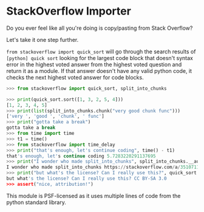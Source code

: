 # StackOverflow Importer

Do you ever feel like all you're doing is copy/pasting from Stack Overflow?

Let's take it one step further.

`from stackoverflow import quick_sort` will go through the search results 
of `[python] quick sort` looking for the largest code block that doesn't 
syntax error in the highest voted answer from the highest voted question 
and return it as a module. If that answer doesn't have any valid python 
code, it checks the next highest voted answer for code blocks. 

```python
>>> from stackoverflow import quick_sort, split_into_chunks

>>> print(quick_sort.sort([1, 3, 2, 5, 4]))
[1, 2, 3, 4, 5]
>>> print(list(split_into_chunks.chunk("very good chunk func")))
['very ', 'good ', 'chunk', ' func']
>>> print("gotta take a break")
gotta take a break
>>> from time import time
>>> t1 = time()
>>> from stackoverflow import time_delay
>>> print("that's enough, let's continue coding", time() - t1)
that's enough, let's continue coding 5.7283220291137695
>>> print("I wonder who made split_into_chunks", split_into_chunks.__author__)
I wonder who made split_into_chunks https://stackoverflow.com/a/35107113
>>> print("but what's the license? Can I really use this?", quick_sort.__license__)
but what's the license? Can I really use this? CC BY-SA 3.0
>>> assert("nice, attribution!")
```

This module is PSF-licensed as it uses multiple lines of code from the python standard library.
